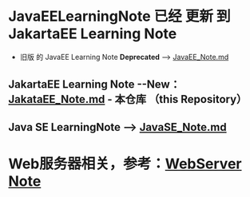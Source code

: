 # JavaEELearningNote 已经 更新 到 JakartaEE Learning Note
  * 旧版 的 JavaEE Learning Note **Deprecated** --> [JavaEE_Note.md](https://github.com/squirrel-nest/JavaEELearningNote/blob/master/JavaEE_Note.md)

## JakartaEE Learning Note --**New**：[JakataEE_Note.md](https://github.com/squirrel-nest/JakartaEE_Note/blob/master/JakartaEE_Note.md) - 本仓库 （this Repository）<br>

## Java SE LearningNote --> [JavaSE_Note.md](https://github.com/squirrel-nest/JavaSELearningNote/blob/master/JavaSE_Note.md)<br>

# Web服务器相关，参考：[WebServer Note](https://github.com/huarui0/WebServer_Note)<br>
